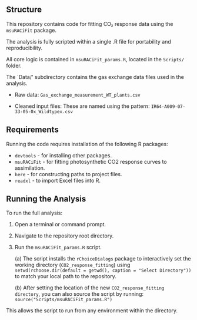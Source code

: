 ## Structure

This repository contains code for fitting CO₂ response data using the `msuRACiFit` package.

The analysis is fully scripted within a single .R file for portability and reproducibility.

All core logic is contained in `msuRACiFit_params.R`, located in the `Scripts/` folder.

The `Data/' subdirectory contains the gas exchange data files used in the analysis.

- Raw data:
`Gas_exchange_measurement_WT_plants.csv`

- Cleaned input files:
These are named using the pattern:
`IR64-A009-07-33-05-0x_Wildtypex.csv`

## Requirements
Running the code requires installation of the following R packages:
- `devtools` - for installing other packages.
- `msuRACiFit` - for fitting photosynthetic CO2 response curves to assimilation. 
- `here` - for constructing paths to project files.
- `readxl` - to import Excel files into R.

## Running the Analysis

To run the full analysis:

1. Open a terminal or command prompt.

2. Navigate to the repository root directory.

3. Run the `msuRACiFit_params.R` script. 

     (a) The script installs the `rChoiceDialogs` package to interactively set the working directory (`CO2_response_fitting`) using `setwd(rchoose.dir(default = getwd(), caption = "Select Directory"))` to match your local path to the repository.
   
     (b) After setting the location of the new `CO2_response_fitting directory`, you can also source the script by running:
     `source("Scripts/msuRACiFit_params.R")`

This allows the script to run from any environment within the directory.
